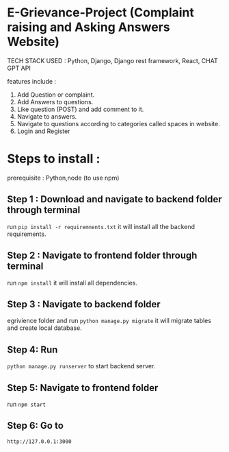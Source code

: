 # E-Grievance-Project (Complaint raising and Asking Answers Website)
TECH STACK USED : Python, Django, Django rest framework, React, CHAT GPT API



features include :
1. Add Question or complaint.
2. Add Answers to questions.
3. Like question (POST) and add comment to it.
4. Navigate to answers.
5. Navigate to questions according to categories called spaces in website.
6. Login and Register


# Steps to install :
prerequisite : Python,node (to use npm)

## Step 1 : Download and navigate to backend folder through terminal

run  ```pip install -r requiremnents.txt``` it will install all the backend requirements.

## Step 2 : Navigate to frontend folder through terminal 

run ```npm install``` it will install all dependencies.

## Step 3 : Navigate to backend folder

egrivience folder and run ```python manage.py migrate``` it will migrate tables and create local database.

## Step 4: Run
  
```python manage.py runserver``` to start backend server.

## Step 5: Navigate to frontend folder 

run ```npm start```

## Step 6: Go to 

```http://127.0.0.1:3000```

